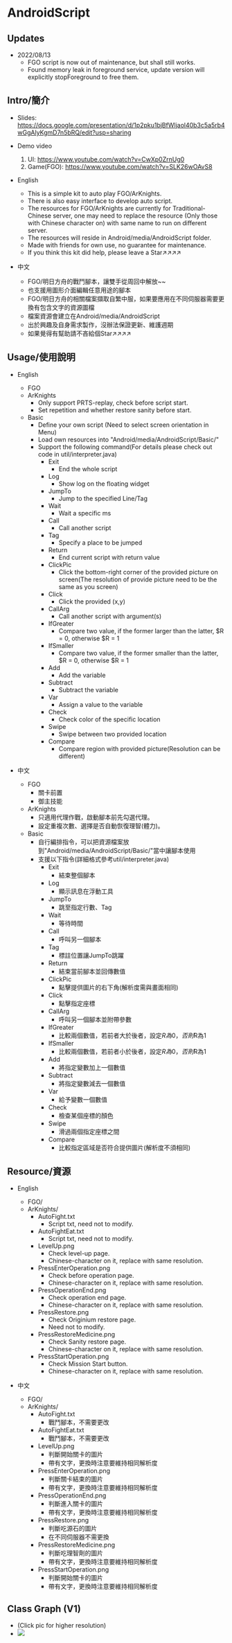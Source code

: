 # AndroidScript

## Updates

- 2022/08/13
    - FGO script is now out of maintenance, but shall still works.
    - Found memory leak in foreground service, update version will explicitly stopForeground to free
      them.

## Intro/簡介

- Slides: https://docs.google.com/presentation/d/1p2pku1bjBfWljaol40b3c5a5rb4wGgAlyKgmD7n5bRQ/edit?usp=sharing

- Demo video
    1. UI: https://www.youtube.com/watch?v=CwXp0ZrnUg0
    2. Game(FGO): https://www.youtube.com/watch?v=SLK26wOAvS8

- English
    - This is a simple kit to auto play FGO/ArKnights.
    - There is also easy interface to develop auto script.
    - The resources for FGO/ArKnights are currently for Traditional-Chinese server, one may need to
      replace the resource (Only those with Chinese character on) with same name to run on different
      server.
    - The resources will reside in Android/media/AndroidScript folder.
    - Made with friends for own use, no guarantee for maintenance.
    - If you think this kit did help, please leave a Star↗↗↗↗

- 中文
    - FGO/明日方舟的戰鬥腳本，讓雙手從周回中解放~~
    - 也支援用圖形介面編輯任意用途的腳本
    - FGO/明日方舟的相關檔案擷取自繁中服，如果要應用在不同伺服器需要更換有包含文字的資源圖檔
    - 檔案資源會建立在Android/media/AndroidScript
    - 出於興趣及自身需求製作，沒辦法保證更新、維護週期
    - 如果覺得有幫助請不吝給個Star↗↗↗↗

## Usage/使用說明

- English
    - FGO
    - ArKnights
        - Only support PRTS-replay, check before script start.
        - Set repetition and whether restore sanity before start.
    - Basic
        - Define your own script (Need to select screen orientation in Menu)
        - Load own resources into "Android/media/AndroidScript/Basic/"
        - Support the following command(For details please check out code in util/interpreter.java)
            - Exit
                - End the whole script
            - Log
                - Show log on the floating widget
            - JumpTo
                - Jump to the specified Line/Tag
            - Wait
                - Wait a specific ms
            - Call
                - Call another script
            - Tag
                - Specify a place to be jumped
            - Return
                - End current script with return value
            - ClickPic
                - Click the bottom-right corner of the provided picture on screen(The resolution of
                  provide picture need to be the same as you screen)
            - Click
                - Click the provided (x,y)
            - CallArg
                - Call another script with argument(s)
            - IfGreater
                - Compare two value, if the former larger than the latter, $R = 0, otherwise $R = 1
            - IfSmaller
                - Compare two value, if the former smaller than the latter, $R = 0, otherwise $R = 1
            - Add
                - Add the variable
            - Subtract
                - Subtract the variable
            - Var
                - Assign a value to the variable
            - Check
                - Check color of the specific location
            - Swipe
                - Swipe between two provided location
            - Compare
                - Compare region with provided picture(Resolution can be different)

- 中文
    - FGO
        - 關卡前置
        - 御主技能
    - ArKnights
        - 只適用代理作戰，啟動腳本前先勾選代理。
        - 設定重複次數、選擇是否自動恢復理智(體力)。
    - Basic
        - 自行編排指令，可以把資源檔案放到"Android/media/AndroidScript/Basic/"當中讓腳本使用
        - 支援以下指令(詳細格式參考util/interpreter.java)
            - Exit
                - 結束整個腳本
            - Log
                - 顯示訊息在浮動工具
            - JumpTo
                - 跳至指定行數、Tag
            - Wait
                - 等待時間
            - Call
                - 呼叫另一個腳本
            - Tag
                - 標註位置讓JumpTo跳躍
            - Return
                - 結束當前腳本並回傳數值
            - ClickPic
                - 點擊提供圖片的右下角(解析度需與畫面相同)
            - Click
                - 點擊指定座標
            - CallArg
                - 呼叫另一個腳本並附帶參數
            - IfGreater
                - 比較兩個數值，若前者大於後者，設定$R為0，否則$R為1
            - IfSmaller
                - 比較兩個數值，若前者小於後者，設定$R為0，否則$R為1
            - Add
                - 將指定變數加上一個數值
            - Subtract
                - 將指定變數減去一個數值
            - Var
                - 給予變數一個數值
            - Check
                - 檢查某個座標的顏色
            - Swipe
                - 滑過兩個指定座標之間
            - Compare
                - 比較指定區域是否符合提供圖片(解析度不須相同)

## Resource/資源

- English
    - FGO/
    - ArKnights/
        - AutoFight.txt
            - Script txt, need not to modify.
        - AutoFightEat.txt
            - Script txt, need not to modify.
        - LevelUp.png
            - Check level-up page.
            - Chinese-character on it, replace with same resolution.
        - PressEnterOperation.png
            - Check before operation page.
            - Chinese-character on it, replace with same resolution.
        - PressOperationEnd.png
            - Check operation end page.
            - Chinese-character on it, replace with same resolution.
        - PressRestore.png
            - Check Originium restore page.
            - Need not to modify.
        - PressRestoreMedicine.png
            - Check Sanity restore page.
            - Chinese-character on it, replace with same resolution.
        - PressStartOperation.png
            - Check Mission Start button.
            - Chinese-character on it, replace with same resolution.

- 中文
    - FGO/
    - ArKnights/
        - AutoFight.txt
            - 戰鬥腳本，不需要更改
        - AutoFightEat.txt
            - 戰鬥腳本，不需要更改
        - LevelUp.png
            - 判斷開始關卡的圖片
            - 帶有文字，更換時注意要維持相同解析度
        - PressEnterOperation.png
            - 判斷關卡結束的圖片
            - 帶有文字，更換時注意要維持相同解析度
        - PressOperationEnd.png
            - 判斷進入關卡的圖片
            - 帶有文字，更換時注意要維持相同解析度
        - PressRestore.png
            - 判斷吃源石的圖片
            - 在不同伺服器不需更換
        - PressRestoreMedicine.png
            - 判斷吃理智劑的圖片
            - 帶有文字，更換時注意要維持相同解析度
        - PressStartOperation.png
            - 判斷開始關卡的圖片
            - 帶有文字，更換時注意要維持相同解析度

## Class Graph (V1)

- (Click pic for higher resolution)
- ![](https://i.imgur.com/SauAxNZ.png)
